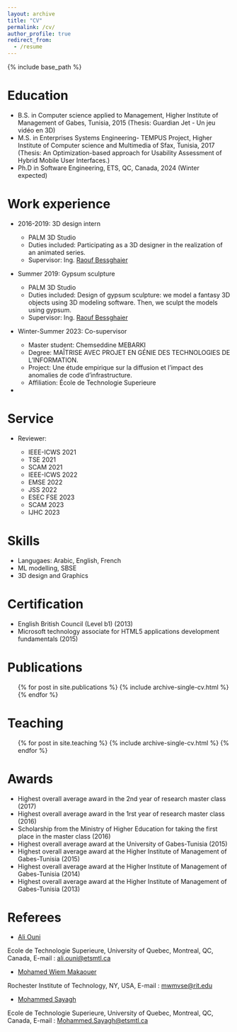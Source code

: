 ```yaml
---
layout: archive
title: "CV"
permalink: /cv/
author_profile: true
redirect_from:
  - /resume
---
```


{% include base_path %}

Education
======
* B.S. in Computer science applied to Management, Higher Institute of Management of Gabes, Tunisia, 2015 (Thesis: Guardian Jet - Un jeu vidéo en 3D)
* M.S. in Enterprises Systems Engineering- TEMPUS Project, Higher Institute of Computer science and Multimedia of Sfax, Tunisia, 2017 (Thesis: An Optimization-based approach for Usability Assessment of Hybrid Mobile User Interfaces.)
* Ph.D in Software Engineering, ETS, QC, Canada, 2024 (Winter expected)

Work experience
======
* 2016-2019: 3D design intern
  * PALM 3D Studio 
  * Duties included: Participating as a 3D designer in the realization of an animated series.
  * Supervisor: Ing. [Raouf Bessghaier](https://www.linkedin.com/in/bessghaier-raouf/)

* Summer 2019: Gypsum sculpture
  * PALM 3D Studio 
  * Duties included: Design of gypsum sculpture: we model a fantasy 3D objects using 3D modeling software. Then, we sculpt the models using gypsum.
  * Supervisor: Ing. [Raouf Bessghaier](https://www.linkedin.com/in/bessghaier-raouf/)
    
* Winter-Summer 2023: Co-supervisor
   * Master student: Chemseddine MEBARKI
   * Degree: MAÎTRISE AVEC PROJET EN GÉNIE DES TECHNOLOGIES DE L’INFORMATION.
   * Project: Une étude empirique sur la diffusion et l’impact des anomalies de code d’infrastructure.
   * Affiliation: École de Technologie Superieure
     

* 
Service
======
* Reviewer:

  - IEEE-ICWS 2021
  - TSE 2021
  - SCAM 2021
  - IEEE-ICWS 2022
  - EMSE 2022
  - JSS 2022
  - ESEC FSE 2023
  - SCAM 2023
  - IJHC 2023
  
  
Skills
======
* Langugaes: Arabic, English, French
* ML modelling, SBSE
* 3D design and Graphics

Certification
======
* English British Council (Level b1) (2013)
* Microsoft technology associate for HTML5 applications development fundamentals (2015)

Publications
======
  <ul>{% for post in site.publications %}
    {% include archive-single-cv.html %}
  {% endfor %}</ul>
  

Teaching
======
  <ul>{% for post in site.teaching %}
    {% include archive-single-cv.html %}
  {% endfor %}</ul>
  
Awards
======

* Highest overall average award in the 2nd year of research master class (2017)
* Highest overall average award in the 1rst year of research master class (2016)
* Scholarship from the Ministry of Higher Education for taking the first place in the master class (2016)
* Highest overall average award at the University of Gabes-Tunisia (2015)
* Highest overall average award at the Higher Institute of Management of Gabes-Tunisia (2015)
* Highest overall average award at the Higher Institute of Management of Gabes-Tunisia (2014)
* Highest overall average award at the Higher Institute of Management of Gabes-Tunisia (2013)

Referees
======  

* [Ali Ouni](https://ouniali.github.io)
  
Ecole de Technologie Superieure, University of Quebec, Montreal, QC, Canada, E-mail : ali.ouni@etsmtl.ca

* [Mohamed Wiem Makaouer](https://www.rit.edu/directory/mwmvse-mohamed-wiem-mkaouer)
  
Rochester Institute of Technology, NY, USA, E-mail : mwmvse@rit.edu

* [Mohammed Sayagh](https://msayagh.github.io)
  
Ecole de Technologie Superieure, University of Quebec, Montreal, QC, Canada, E-mail : Mohammed.Sayagh@etsmtl.ca



